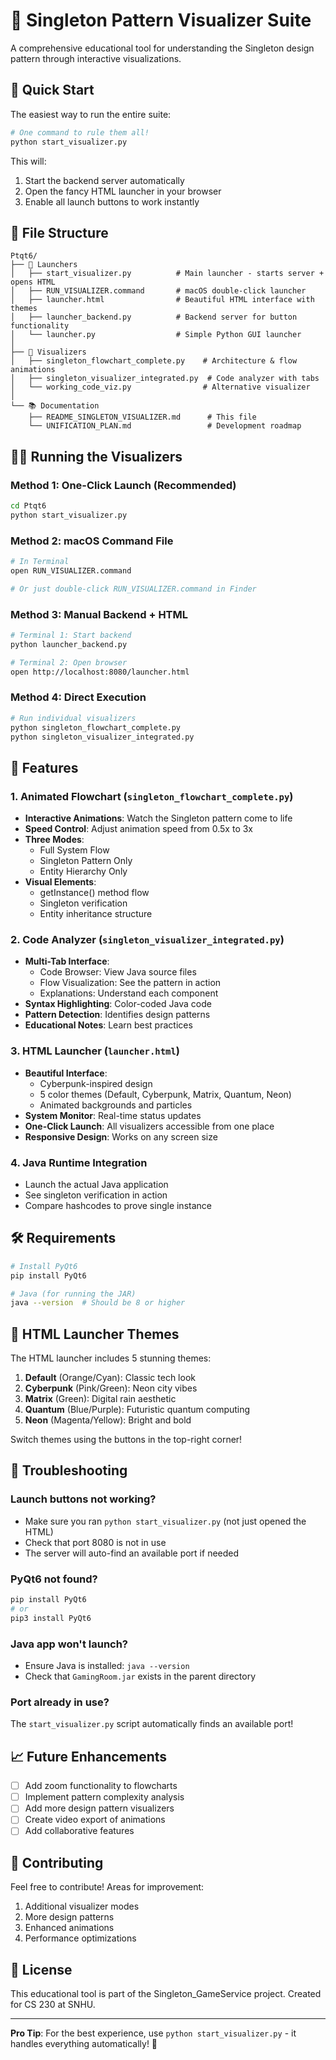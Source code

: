 # 🎨 Singleton Pattern Visualizer Suite

A comprehensive educational tool for understanding the Singleton design pattern through interactive visualizations.

## 🚀 Quick Start

The easiest way to run the entire suite:

```bash
# One command to rule them all!
python start_visualizer.py
```

This will:
1. Start the backend server automatically
2. Open the fancy HTML launcher in your browser
3. Enable all launch buttons to work instantly

## 📁 File Structure

```
Ptqt6/
├── 🚀 Launchers
│   ├── start_visualizer.py          # Main launcher - starts server + opens HTML
│   ├── RUN_VISUALIZER.command       # macOS double-click launcher
│   ├── launcher.html                # Beautiful HTML interface with themes
│   ├── launcher_backend.py          # Backend server for button functionality
│   └── launcher.py                  # Simple Python GUI launcher
│
├── 🎯 Visualizers
│   ├── singleton_flowchart_complete.py    # Architecture & flow animations
│   ├── singleton_visualizer_integrated.py  # Code analyzer with tabs
│   └── working_code_viz.py                # Alternative visualizer
│
└── 📚 Documentation
    ├── README_SINGLETON_VISUALIZER.md      # This file
    └── UNIFICATION_PLAN.md                 # Development roadmap
```

## 🏃‍♂️ Running the Visualizers

### Method 1: One-Click Launch (Recommended)
```bash
cd Ptqt6
python start_visualizer.py
```

### Method 2: macOS Command File
```bash
# In Terminal
open RUN_VISUALIZER.command

# Or just double-click RUN_VISUALIZER.command in Finder
```

### Method 3: Manual Backend + HTML
```bash
# Terminal 1: Start backend
python launcher_backend.py

# Terminal 2: Open browser
open http://localhost:8080/launcher.html
```

### Method 4: Direct Execution
```bash
# Run individual visualizers
python singleton_flowchart_complete.py
python singleton_visualizer_integrated.py
```

## 🎯 Features

### 1. **Animated Flowchart** (`singleton_flowchart_complete.py`)
- **Interactive Animations**: Watch the Singleton pattern come to life
- **Speed Control**: Adjust animation speed from 0.5x to 3x
- **Three Modes**:
  - Full System Flow
  - Singleton Pattern Only
  - Entity Hierarchy Only
- **Visual Elements**:
  - getInstance() method flow
  - Singleton verification
  - Entity inheritance structure

### 2. **Code Analyzer** (`singleton_visualizer_integrated.py`)
- **Multi-Tab Interface**:
  - Code Browser: View Java source files
  - Flow Visualization: See the pattern in action
  - Explanations: Understand each component
- **Syntax Highlighting**: Color-coded Java code
- **Pattern Detection**: Identifies design patterns
- **Educational Notes**: Learn best practices

### 3. **HTML Launcher** (`launcher.html`)
- **Beautiful Interface**: 
  - Cyberpunk-inspired design
  - 5 color themes (Default, Cyberpunk, Matrix, Quantum, Neon)
  - Animated backgrounds and particles
- **System Monitor**: Real-time status updates
- **One-Click Launch**: All visualizers accessible from one place
- **Responsive Design**: Works on any screen size

### 4. **Java Runtime Integration**
- Launch the actual Java application
- See singleton verification in action
- Compare hashcodes to prove single instance

## 🛠️ Requirements

```bash
# Install PyQt6
pip install PyQt6

# Java (for running the JAR)
java --version  # Should be 8 or higher
```

## 🎨 HTML Launcher Themes

The HTML launcher includes 5 stunning themes:

1. **Default** (Orange/Cyan): Classic tech look
2. **Cyberpunk** (Pink/Green): Neon city vibes
3. **Matrix** (Green): Digital rain aesthetic
4. **Quantum** (Blue/Purple): Futuristic quantum computing
5. **Neon** (Magenta/Yellow): Bright and bold

Switch themes using the buttons in the top-right corner!

## 🔧 Troubleshooting

### Launch buttons not working?
- Make sure you ran `python start_visualizer.py` (not just opened the HTML)
- Check that port 8080 is not in use
- The server will auto-find an available port if needed

### PyQt6 not found?
```bash
pip install PyQt6
# or
pip3 install PyQt6
```

### Java app won't launch?
- Ensure Java is installed: `java --version`
- Check that `GamingRoom.jar` exists in the parent directory

### Port already in use?
The `start_visualizer.py` script automatically finds an available port!

## 📈 Future Enhancements

- [ ] Add zoom functionality to flowcharts
- [ ] Implement pattern complexity analysis
- [ ] Add more design pattern visualizers
- [ ] Create video export of animations
- [ ] Add collaborative features

## 🤝 Contributing

Feel free to contribute! Areas for improvement:
1. Additional visualizer modes
2. More design patterns
3. Enhanced animations
4. Performance optimizations

## 📝 License

This educational tool is part of the Singleton_GameService project.
Created for CS 230 at SNHU.

---

**Pro Tip**: For the best experience, use `python start_visualizer.py` - it handles everything automatically! 🚀